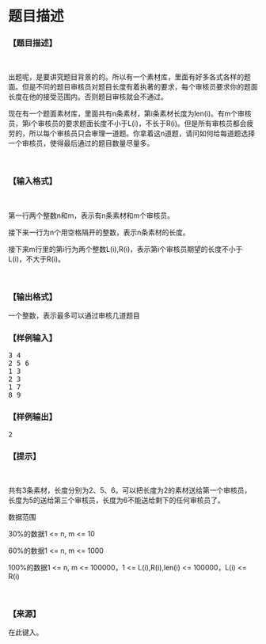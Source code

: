 # 题目描述


<h3>
【题目描述】
</h3>
<p>
<br/>
</p>
<p>
出题呢，是要讲究题目背景的的。所以有一个素材库，里面有好多各式各样的题面。但是不同的题目审核员对题目长度有着执著的要求，每个审核员要求你的题面长度在他的接受范围内。否则题目审核就会不通过。
</p>
<p>
现在有一个题面素材库，里面共有n条素材，第i条素材长度为len(i)。有m个审核员，第i个审核员的要求题面长度不小于L(i)，不长于R(i)。但是所有审核员都会疲劳的，所以每个审核员只会审理一道题。你拿着这n道题，请问如何给每道题选择一个审核员，使得最后通过的题目数量尽量多。
</p>
<p>
<br/>
</p>
<h3>
【输入格式】
</h3>
<p>
<br/>
</p>
<p>
第一行两个整数n和m，表示有n条素材和m个审核员。
</p>
<p>
接下来一行为n个用空格隔开的整数，表示n条素材的长度。
</p>
<p>
接下来m行里的第i行为两个整数L(i),R(i)，表示第i个审核员期望的长度不小于L(i)，不大于R(i)。
</p>
<p>
<br/>
</p>
<h3>
【输出格式】
</h3>
<p>
一个整数，表示最多可以通过审核几道题目
</p>
<h3>
【样例输入】
</h3>
<pre>3 4
2 5 6
1 3
2 3
1 7
8 9</pre>
<h3>
【样例输出】
</h3>
<pre>2</pre>
<h3>
【提示】
</h3>
<p>
<br/>
</p>
<p>
共有3条素材，长度分别为2、5、6。可以把长度为2的素材送给第一个审核员，长度为5的送给第三个审核员，长度为6不能送给剩下的任何审核员了。
</p>
<p>
数据范围
</p>
<p>
30%的数据1 &lt;= n, m &lt;= 10
</p>
<p>
60%的数据1 &lt;= n, m &lt;= 1000
</p>
<p>
100%的数据1 &lt;= n, m &lt;= 100000，1 &lt;= L(i),R(i),len(i) &lt;= 100000，L(i) &lt;= R(i)
</p>
<p>
<br/>
</p>
<h3>
【来源】
</h3>
<p>
在此键入。
</p>
